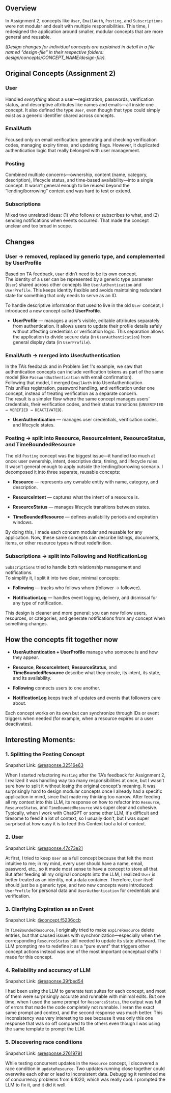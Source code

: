 ## Overview 
In Assignment 2, concepts like `User`, `EmailAuth`, `Posting`, and `Subscriptions` were not modular and dealt with multiple responsibilities. This time, I redesigned the application around smaller, modular concepts that are more general and reusable.

_(Design changes for individual concepts are explained in detail in a file named "design-file" in their respective folders: design/concepts/CONCEPT_NAME/design-file)._

## Original Concepts (Assignment 2)
### **User**
Handled _everything_ about a user—registration, passwords, verification status, and descriptive attributes like names and emails—all inside one concept. It also defined the type `User`, even though that type could simply exist as a generic identifier shared across concepts.

### **EmailAuth**
Focused only on email verification: generating and checking verification codes, managing expiry times, and updating flags. However, it duplicated authentication logic that really belonged with user management.

### **Posting**
Combined multiple concerns—ownership, content (name, category, description), lifecycle status, and time-based availability—into a single concept. It wasn’t general enough to be reused beyond the “lending/borrowing” context and was hard to test or extend.

### **Subscriptions**
Mixed two unrelated ideas: (1) who follows or subscribes to what, and (2) sending notifications when events occurred. That made the concept unclear and too broad in scope.

## Changes
### **User → removed, replaced by generic type, and complemented by UserProfile**
Based on TA feedback, `User` didn’t need to be its own concept.  
The identity of a user can be represented by a generic type parameter (`User`) shared across other concepts like `UserAuthentication` and `UserProfile`. This keeps identity flexible and avoids maintaining redundant state for something that only needs to serve as an ID. 

To handle descriptive information that used to live in the old `User` concept, I introduced a new concept called **UserProfile**.
- **UserProfile** — manages a user’s visible, editable attributes separately from authentication.
It allows users to update their profile details safely without affecting credentials or verification logic. This separation allows the application to divide secure data (in `UserAuthentication`) from general display data (in `UserProfile`).
### **EmailAuth → merged into UserAuthentication**
In the TA’s feedback and in Problem Set 1's example, we saw that authentication concepts can include verification tokens as part of the same model (like `PasswordAuthentication` with email confirmation).  
Following that model, I merged `EmailAuth` into UserAuthentication.  
This unifies registration, password handling, and verification under one concept, instead of treating verification as a separate concern.  
The result is a simpler flow where the same concept manages users’ credentials, their verification codes, and their status transitions (`UNVERIFIED → VERIFIED → DEACTIVATED`).
- **UserAuthentication** — manages user credentials, verification codes, and lifecycle states.

### **Posting → split into Resource, ResourceIntent, ResourceStatus, and TimeBoundedResource**
The old `Posting` concept was the biggest issue—it handled too much at once: user ownership, intent, descriptive data, timing, and lifecycle rules.  
It wasn’t general enough to apply outside the lending/borrowing scenario. I decomposed it into three separate, reusable concepts:

- **Resource** — represents any ownable entity with name, category, and description.

- **ResourceIntent** — captures what the intent of a resource is.
    
- **ResourceStatus** — manages lifecycle transitions between states.
    
- **TimeBoundedResource** — defines availability periods and expiration windows.
    
By doing this, I made each concern modular and reusable for any application. Now, these same concepts can describe listings, documents, items, or other resource types without redefinition.

### **Subscriptions → split into Following and NotificationLog**
`Subscriptions` tried to handle both relationship management and notifications.  
To simplify it, I split it into two clear, minimal concepts:

- **Following** — tracks who follows whom (follower → followee).
    
- **NotificationLog** — handles event logging, delivery, and dismissal for any type of notification.
    

This design is cleaner and more general: you can now follow users, resources, or categories, and generate notifications from any concept when something changes.

## How the concepts fit together now

- **UserAuthentication + UserProfile** manage who someone is and how they appear.
    
- **Resource**, **ResourceIntent**, **ResourceStatus**, and **TimeBoundedResource** describe what they create, its intent, its state, and its availability.
    
- **Following** connects users to one another.
    
- **NotificationLog** keeps track of updates and events that followers care about.
    

Each concept works on its own but can synchronize through IDs or event triggers when needed (for example, when a resource expires or a user deactivates).

## Interesting Moments:
### 1. Splitting the Posting Concept
Snapshot Link: [@response.32516e63](../../context/design/concepts/refactor-concepts-prompt.md/steps/response.32516e63.md)

When I started refactoring `Posting` after the TA’s feedback for Assignment 2, I realized it was handling way too many responsibilities at once, but I wasn’t sure how to split it without losing the original concept's meaning. It was surprisingly hard to design modular concepts once I already had a specific application in mind, since that made my thinking too narrow. After feeding all my context into this LLM, its response on how to refactor into `Resource`, `ResourceStatus`, and `TimeBoundedResource` was super clear and cohesive. Typically, when I work with ChatGPT or some other LLM, it's difficult and tiresome to feed it a lot of context, so I usually don't, but I was super surprised at how easy it is to feed this Context tool a lot of context.  

### 2. User
Snapshot Link: [@response.47c73e21](../../context/design/concepts/refactor-concepts-prompt.md/steps/response.47c73e21.md)

At first, I tried to keep `User` as a full concept because that felt the most intuitive to me; in my mind, every user should have a name, email, password, etc., so it made most sense to have a concept to store all that. But after feeding all my original concepts into the LLM, I realized `User` is better treated as an identity, not a data container. Therefore, `User` itself should just be a generic type, and two new concepts were introduced: `UserProfile` for personal data and `UserAuthentication` for credentials and verification.

### 3. Clarifying Expiration as an Event
Snapshot Link: [@concept.f5236ccb](../../context/design/concepts/TimeBoundedResource/prompts/concept-prompt.md/steps/concept.f5236ccb.md)

In `TimeBoundedResource`, I originally tried to make `expireResource` delete entries, but that caused issues with synchronization—especially when the corresponding `ResourceStatus` still needed to update its state afterward. The LLM prompting me to redefine it as a “pure event” that triggers other concept actions instead was one of the most important conceptual shifts I made for this concept.

### 4. Reliability and accuracy of LLM
Snapshot Link: [@response.39fbed54](../../context/design/concepts/ResourceStatus/prompts/test-prompt.md/steps/response.39fbed54.md)

I had been using the LLM to generate test suites for each concept, and most of them were surprisingly accurate and runnable with minimal edits. But one time, when I used the same prompt for `ResourceStatus`, the output was full of errors that made the code completely not runnable. I reran the exact same prompt and context, and the second response was much better. This inconsistency was very interesting to see because it was only this one response that was so off compared to the others even though I was using the same template to prompt the LLM.

### 5. Discovering race conditions
Snapshot Link: [@response.27619791](../../context/design/concepts/Resource/prompts/implementation-prompt.md/steps/response.27619791.md)

While testing concurrent updates in the `Resource` concept, I discovered a race condition in `updateResource`. Two updates running close together could overwrite each other or lead to inconsistent data. Debugging it reminded me of concurrency problems from 6.1020, which was really cool. I prompted the LLM to fix it, and it did it well.